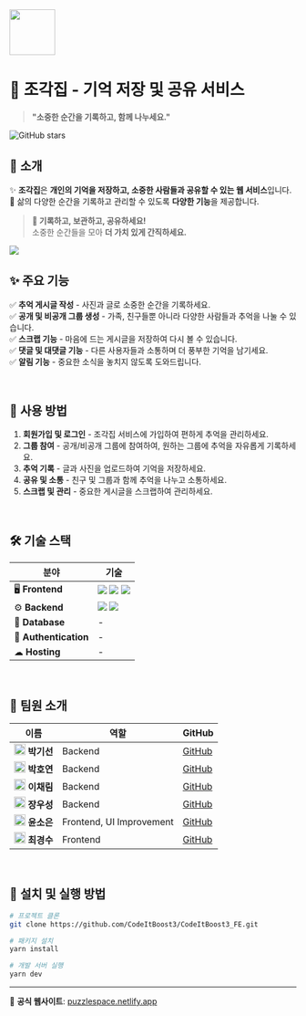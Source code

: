 <img src="https://raw.githubusercontent.com/CodeItBoost3/CodeItBoost3_FE/develop/public/logo-image.png" width="80">


# 🏡 조각집 - 기억 저장 및 공유 서비스

> **"소중한 순간을 기록하고, 함께 나누세요."**

![GitHub stars](https://img.shields.io/github/stars/CodeItBoost3?style=social) 

## 🌟 소개  
✨ **조각집**은 **개인의 기억을 저장하고, 소중한 사람들과 공유할 수 있는 웹 서비스**입니다.  
💌 삶의 다양한 순간을 기록하고 관리할 수 있도록 **다양한 기능**을 제공합니다.  

> **📝 기록하고, 보관하고, 공유하세요!**  
> 소중한 순간들을 모아 **더 가치 있게 간직하세요.**  


<img src="https://raw.githubusercontent.com/CodeItBoost3/CodeItBoost3_FE/develop/src/assets/image/readme.png">

<br />

## ✨ 주요 기능
✅ **추억 게시글 작성** - 사진과 글로 소중한 순간을 기록하세요.  
✅ **공개 및 비공개 그룹 생성** - 가족, 친구들뿐 아니라 다양한 사람들과 추억을 나눌 수 있습니다.  
✅ **스크랩 기능** - 마음에 드는 게시글을 저장하여 다시 볼 수 있습니다.  
✅ **댓글 및 대댓글 기능** - 다른 사용자들과 소통하며 더 풍부한 기억을 남기세요.  
✅ **알림 기능** - 중요한 소식을 놓치지 않도록 도와드립니다.

<br />

## 🚀 사용 방법
1. **회원가입 및 로그인** - 조각집 서비스에 가입하여 편하게 추억을 관리하세요.
2. **그룹 참여** - 공개/비공개 그룹에 참여하여, 원하는 그룹에 추억을 자유롭게 기록하세요.
3. **추억 기록** - 글과 사진을 업로드하여 기억을 저장하세요.
4. **공유 및 소통** - 친구 및 그룹과 함께 추억을 나누고 소통하세요.
5. **스크랩 및 관리** - 중요한 게시글을 스크랩하여 관리하세요.

<br />

## 🛠️ 기술 스택

| 분야          | 기술 |
|--------------|------|
| 🖥 **Frontend** | <img src="https://img.shields.io/badge/react-61DAFB?style=for-the-badge&logo=react&logoColor=black"> <img src="https://img.shields.io/badge/javascript-F7DF1E?style=for-the-badge&logo=javascript&logoColor=black"> <img src="https://img.shields.io/badge/tailwindCSS-38B2AC?style=for-the-badge&logo=tailwind-css&logoColor=white"> |
| ⚙️ **Backend** | <img src="https://img.shields.io/badge/node.js-339933?style=for-the-badge&logo=Node.js&logoColor=white"> <img src="https://img.shields.io/badge/express-000000?style=for-the-badge&logo=express&logoColor=white"> |
| 💾 **Database** | - |
| 🔑 **Authentication** | - |
| ☁ **Hosting** | - |

<br />

## 👥 팀원 소개
| 이름 | 역할 | GitHub |
|------|------|--------|
| <img src="https://github.com/gaplaza.png" width="20"> **박기선** | Backend | [GitHub](https://github.com/gaplaza) |
| <img src="https://github.com/park-hoyeon.png" width="20"> **박호연** | Backend | [GitHub](https://github.com/park-hoyeon) |
| <img src="https://github.com/chaechae18.png" width="20"> **이채림** | Backend | [GitHub](https://github.com/chaechae18) |
| <img src="https://github.com/wu-seong.png" width="20"> **장우성** | Backend | [GitHub](https://github.com/wu-seong) |
| <img src="https://github.com/Dubabbi.png" width="20"> **윤소은** | Frontend, UI Improvement | [GitHub](https://github.com/Dubabbi) |
| <img src="https://github.com/choikyungsoo.png" width="20"> **최경수** | Frontend | [GitHub](https://github.com/choikyungsoo) |

<br />



## 📌 설치 및 실행 방법
```sh
# 프로젝트 클론
git clone https://github.com/CodeItBoost3/CodeItBoost3_FE.git

# 패키지 설치
yarn install

# 개발 서버 실행
yarn dev
```

---

🔗 **공식 웹사이트**: [puzzlespace.netlify.app](https://puzzlespace.netlify.app/)

